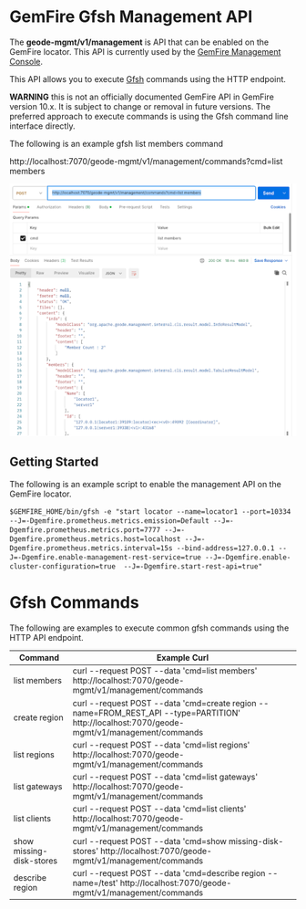 #  GemFire Gfsh Management API

The **geode-mgmt/v1/management** is API that can be enabled on the GemFire locator.
This API is currently used by the [GemFire Management Console](https://community.broadcom.com/education/blogs/john-martin/2024/10/10/gemfire-management-console-13-new-features-and-enhancements).

This API allows you to execute [Gfsh](https://gemfire.dev/tutorials/java/gem-fire-basics) commands using the HTTP endpoint.

**WARNING** this is not an officially documented GemFire API in GemFire version 10.x.
It is subject to change or removal in future versions. The preferred approach to execute 
commands is using the Gfsh command line interface directly.

The following is an example gfsh list members command

http://localhost:7070/geode-mgmt/v1/management/commands?cmd=list members


![list-members.png](images/list-members.png)


## Getting Started

The following is an example script to enable the management API on the GemFire locator.

```shell
$GEMFIRE_HOME/bin/gfsh -e "start locator --name=locator1 --port=10334 --J=-Dgemfire.prometheus.metrics.emission=Default --J=-Dgemfire.prometheus.metrics.port=7777 --J=-Dgemfire.prometheus.metrics.host=localhost --J=-Dgemfire.prometheus.metrics.interval=15s --bind-address=127.0.0.1 --J=-Dgemfire.enable-management-rest-service=true --J=-Dgemfire.enable-cluster-configuration=true  --J=-Dgemfire.start-rest-api=true"
```


# Gfsh Commands


The following are examples to execute common gfsh commands using the HTTP API endpoint.

| Command                  | Example Curl                                                                                                                                 |
|--------------------------|----------------------------------------------------------------------------------------------------------------------------------------------|
| list members             | curl --request POST --data 'cmd=list members' http://localhost:7070/geode-mgmt/v1/management/commands                                        |
| create region            | curl --request POST --data 'cmd=create region --name=FROM_REST_API --type=PARTITION' http://localhost:7070/geode-mgmt/v1/management/commands |
| list regions             | curl --request POST --data 'cmd=list regions' http://localhost:7070/geode-mgmt/v1/management/commands                                        |
| list gateways            | curl --request POST --data 'cmd=list gateways' http://localhost:7070/geode-mgmt/v1/management/commands                                       |
| list clients             | curl --request POST --data 'cmd=list clients' http://localhost:7070/geode-mgmt/v1/management/commands                                        |
| show missing-disk-stores | curl --request POST --data 'cmd=show missing-disk-stores' http://localhost:7070/geode-mgmt/v1/management/commands                            |
| describe region          | curl --request POST --data 'cmd=describe region --name=/test' http://localhost:7070/geode-mgmt/v1/management/commands                        |


